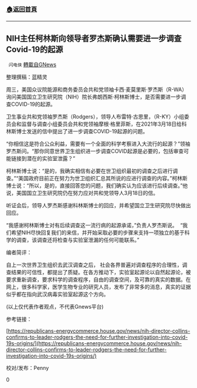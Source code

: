 ###  [:house:返回首頁](https://github.com/ourhimalayas/txt)
---

## NIH主任柯林斯向领导者罗杰斯确认需要进一步调查Covid-19的起源
` 闪电侠` [轉載自GNews](https://gnews.org/zh-hans/1169193/)

整理撰稿：蓝精灵

周三，美国众议院能源和商务委员会共和党领袖卡西·麦莫里斯·罗杰斯（R-WA）询问美国国立卫生研究院（NIH）院长弗朗西斯·柯林斯博士，是否需要进一步调查COVID-19的起源。

卫生事业共和党领袖罗杰斯（Rodgers），领导人布雷特·古思里，（R-KY）小组委员会和监督与调查小组委员会共和党领袖摩根·格里菲斯，在2021年3月18日给科林斯博士发送的信中提出了进一步调查COVID-19起源的问题。

“你相信这是符合公众利益，需要有一个全面的科学考察进入大流行的起源？”领袖罗杰斯问。“那你同意世界卫生组织进一步调查COVID起源是必要的，包括审查可能链接到潜在的实验室泄露？”

柯林斯博士说：“是的，我确实相信有必要在世卫组织最初的调查之后进行调查。”“美国政府目前正在努力为世卫组织汇总其所说的应进行调查的内容。”柯林斯博士说：“所以，是的，直接回答您的问题，我们确实认为应该进行后续调查。”他说，美国国立卫生研究院仍在努力应对共和党领导人3月18日的信。

听证会后，领导人罗杰斯感谢科林斯博士的回应，并希望国立卫生研究院尽快做出回应。

“我感谢柯林斯博士对有后续调查这一流行病的起源承诺，”负责人罗杰斯说。  “我们希望NIH尽快回复我们的来信，并开始采取必要的步骤来支持一项独立的基于科学的调查，该调查还将检查与实验室泄漏的任何可能联系。”

编者简评：

自上一次世界卫生组织去武汉调查之后， 社会各界普遍对调查程序的合理性，调查结果的可信性，都提出了质疑。在各方推动下，实验室起源论以自然起源论，被要求重新调查，要求科学的调查程序，自由的调查空间，及可靠的真实的数据。在网上，很多科学家，医学生物专业的研究人员，发布了非常多的消息，真实的证据似乎都在指向武汉病毒实验室起源这个方向。

(以上仅代表作者观点，不代表Gnews平台)

参考链接：

[https://republicans-energycommerce.house.gov/news/nih-director-collins-confirms-to-leader-rodgers-the-need-for-further-investigation-into-covid-19s-origins/](https://republicans-energycommerce.house.gov/news/nih-director-collins-confirms-to-leader-rodgers-the-need-for-further-investigation-into-covid-19s-origins/)

校对/发布：Penny



0

